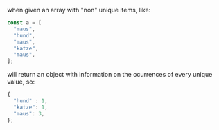 when given an array with "non" unique items, like:

```javascript
const a = [
  "maus",
  "hund",
  "maus",
  "katze",
  "maus",
];
```

will return an object with information on the ocurrences of every unique value, so:

```javascript
{
  "hund" : 1,
  "katze": 1,
  "maus": 3,
};
```